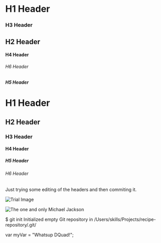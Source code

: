 # H1 Header
### H3 Header
## H2 Header
#### H4 Header
###### H6 Header
##### H5 Header

# H1 Header
## H2 Header
### H3 Header
#### H4 Header
##### H5 Header
###### H6 Header

Just trying some editing of the headers and then commiting it.

![Trial Image](https://octodex.github.com/images/yaktocat.png) 

![The one and only Michael Jackson](https://github.com/user-attachments/assets/ae88dc50-0611-453f-a22a-15265c85e193)

$ git init
Initialized empty Git repository in /Users/skills/Projects/recipe-repository/.git/


var myVar = "Whatsup DQuad!";



